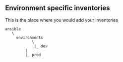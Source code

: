 
## Environment specific inventories 

This is the place where you would add your inventories 

```
ansible 
   \
     environments
            \
             |_ dev
	     |
	     |_ prod
```
